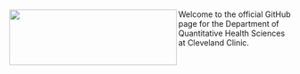 # <img src="https://github.com/ClevelandClinicQHS/.github/assets/46714834/a9fb5437-2cb4-4574-a18b-95135b715419" align="left" width = "300" height="100"/>

Welcome to the official GitHub page for the Department of Quantitative Health Sciences at Cleveland Clinic.
